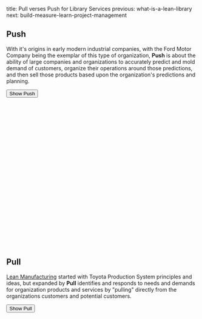title: Pull verses Push for Library Services
previous: what-is-a-lean-library
next: build-measure-learn-project-management

## Push 
With it's origins in early modern industrial companies, with the Ford Motor Company 
being the exemplar of this type of organization, **Push** is about the ability of 
large companies and organizations to accurately predict and mold demand of 
customers, organize their operations around those predictions, and then sell those
products based upon the organization's predictions and planning. 

<button onclick="pushAnimation()">Show Push <i class="fa fa-film"></i></button>

<svg id="animate-push" width=800 height=600></svg>


## Pull
[Lean Manufacturing](https://en.wikipedia.org/wiki/Lean_manufacturing)
started with Toyota Production System principles and ideas, but expanded by 
**Pull** identifies and responds to needs and demands for organization products 
and services by "pulling" directly from the organizations customers and potential 
customers. 

<button onclick="pullAnimation()">Show Pull <i class="fa fa-film"></i></button>


<svg id="animate-pull" width=800 height=600></svg>


